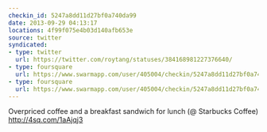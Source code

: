 ```yaml
---
checkin_id: 5247a8dd11d27bf0a740da99
date: 2013-09-29 04:13:17
locations: 4f99f075e4b03d140afb653e
source: twitter
syndicated:
- type: twitter
  url: https://twitter.com/roytang/statuses/384168981227376640/
- type: foursquare
  url: https://www.swarmapp.com/user/405004/checkin/5247a8dd11d27bf0a740da99?s=00XP9WPnxcOvHBEg-sniLk2bGXg&ref=tw
- type: foursquare
  url: https://www.swarmapp.com/user/405004/checkin/5247a8dd11d27bf0a740da99?s=00XP9WPnxcOvHBEg-sniLk2bGXg&ref=tw
---
```


Overpriced coffee and a breakfast sandwich for lunch (@ Starbucks Coffee) http://4sq.com/1aAjqj3